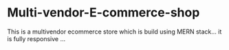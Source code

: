 # Multi-vendor-E-commerce-shop
This is a multivendor ecommerce store which is build using MERN stack... it is fully responsive ... 
